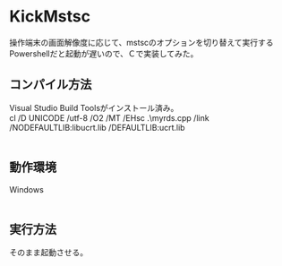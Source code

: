 # KickMstsc
操作端末の画面解像度に応じて、mstscのオプションを切り替えて実行する<br>
Powershellだと起動が遅いので、Ｃで実装してみた。

## コンパイル方法 
Visual Studio Build Toolsがインストール済み。<br>
cl /D UNICODE /utf-8 /O2 /MT /EHsc .\myrds.cpp /link  /NODEFAULTLIB:libucrt.lib  /DEFAULTLIB:ucrt.lib <br>
<br>



## 動作環境
 Windows<br>
<br>



## 実行方法
そのまま起動させる。




